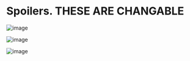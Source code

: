 # Spoilers. THESE ARE CHANGABLE

![image](https://user-images.githubusercontent.com/55946112/162889025-eba8a108-8fc5-454f-89a4-79f4ac0984cd.png)

![image](https://user-images.githubusercontent.com/55946112/162888912-3a27f03b-2496-41f7-a7a9-c23cb7a826e8.png)

![image](https://user-images.githubusercontent.com/55946112/162888971-5f664b1a-4166-45da-87ee-2b97d489ef37.png)
